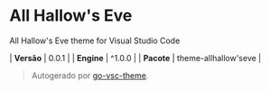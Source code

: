 # All Hallow's Eve

All Hallow's Eve theme for Visual Studio Code

| **Versão** | 0.0.1 |
| **Engine** | ^1.0.0 |
| **Pacote** | theme-allhallow'seve |

> Autogerado por [go-vsc-theme](https://github.com/natalbu/go-vsc-theme).
